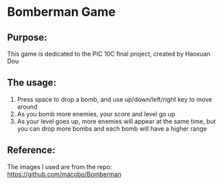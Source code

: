 # Bomberman Game
## Purpose:
This game is dedicated to the PIC 10C final project, created by Haoxuan Dou
## The usage:
1. Press space to drop a bomb, and use up/down/left/right key to move around
2. As you bomb more enemies, your score and level go up
3. As your level goes up, more enemies will appear at the same time, but you can drop more bombs and each bomb will have a higher range

## Reference:
The images I used are from the repo: https://github.com/macobo/Bomberman

